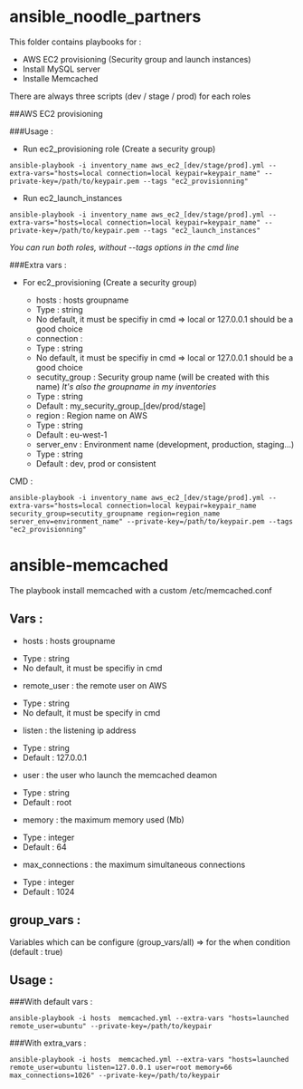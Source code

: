 # ansible_noodle_partners

This folder contains playbooks for :
- AWS EC2 provisioning (Security group and launch instances)
- Install MySQL server
- Installe Memcached

There are always three scripts (dev / stage / prod) for each roles

##AWS EC2 provisioning

###Usage :


- Run ec2_provisioning role (Create a security group)

```shell
ansible-playbook -i inventory_name aws_ec2_[dev/stage/prod].yml --extra-vars="hosts=local connection=local keypair=keypair_name" --private-key=/path/to/keypair.pem --tags "ec2_provisionning"

```

- Run ec2_launch_instances 

```shell
ansible-playbook -i inventory_name aws_ec2_[dev/stage/prod].yml --extra-vars="hosts=local connection=local keypair=keypair_name" --private-key=/path/to/keypair.pem --tags "ec2_launch_instances"

```

*You can run both roles, without --tags options in the cmd line*

###Extra vars :

- For ec2_provisioning (Create a security group)

	- hosts : hosts groupname
 	* Type : string
 	* No default, it must be specifiy in cmd => local or 127.0.0.1 should be a good choice 

 	- connection : 
 	* Type : string
 	* No default, it must be specifiy in cmd => local or 127.0.0.1 should be a good choice 

 	- secutity_group : Security group name (will be created with this name)
 	*It's also the groupname in my inventories*
 	* Type : string
 	* Default : my_security_group_[dev/prod/stage]

 	- region : Region name on AWS
 	* Type : string
 	* Default : eu-west-1

 	- server_env : Environment name (development, production, staging...)
 	* Type : string
 	* Default : dev, prod or consistent

CMD :

```shell
ansible-playbook -i inventory_name aws_ec2_[dev/stage/prod].yml --extra-vars="hosts=local connection=local keypair=keypair_name security_group=secutity_groupname region=region_name server_env=environment_name" --private-key=/path/to/keypair.pem --tags "ec2_provisionning"

```



# ansible-memcached

The playbook install memcached with a custom /etc/memcached.conf

## Vars :

- hosts : hosts groupname
 * Type : string
 * No default, it must be specifiy in cmd

- remote_user : the remote user on AWS
 * Type : string
 * No default, it must be specify in cmd 

- listen : the listening ip address
 * Type : string
 * Default : 127.0.0.1

- user : the user who launch the memcached deamon
 * Type : string
 * Default : root

- memory : the maximum memory used (Mb)
 * Type : integer
 * Default : 64

- max_connections : the maximum simultaneous connections
 * Type : integer
 * Default : 1024

## group_vars :

Variables which can be configure (group_vars/all) => for the when condition (default : true)

## Usage :

###With default vars :
```
ansible-playbook -i hosts  memcached.yml --extra-vars "hosts=launched remote_user=ubuntu" --private-key=/path/to/keypair 

```

###With extra_vars :
```
ansible-playbook -i hosts  memcached.yml --extra-vars "hosts=launched remote_user=ubuntu listen=127.0.0.1 user=root memory=66 max_connections=1026" --private-key=/path/to/keypair

```
